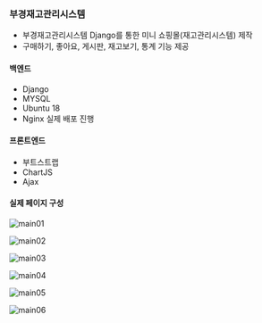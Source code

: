 ### 부경재고관리시스템
- 부경재고관리시스템 Django를 통한 미니 쇼핑몰(재고관리시스템) 제작
- 구매하기, 좋아요, 게시판, 재고보기, 통계 기능 제공

#### 백엔드 
- Django
- MYSQL
- Ubuntu 18
- Nginx 실제 배포 진행
#### 프론트엔드
- 부트스트랩
- ChartJS
- Ajax
#### 실제 페이지 구성
![main01](https://user-images.githubusercontent.com/28443896/123541303-beb02c80-d77e-11eb-8e58-7c70b82a84bc.PNG)

![main02](https://user-images.githubusercontent.com/28443896/123541295-bc4dd280-d77e-11eb-9b52-89e19df61b15.PNG)

![main03](https://user-images.githubusercontent.com/28443896/123541298-bd7eff80-d77e-11eb-8aac-67a64e31883b.PNG)

![main04](https://user-images.githubusercontent.com/28443896/123541299-be179600-d77e-11eb-9663-9538c147591f.PNG)

![main05](https://user-images.githubusercontent.com/28443896/123541301-be179600-d77e-11eb-9beb-67979bb91775.PNG)

![main06](https://user-images.githubusercontent.com/28443896/123541302-beb02c80-d77e-11eb-97cf-67b4a3348274.PNG)
